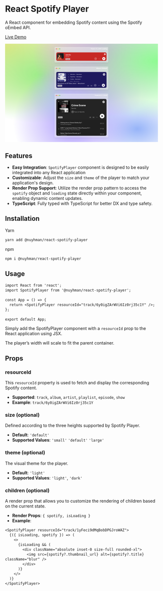 # React Spotify Player

A React component for embedding Spotify content using the Spotify oEmbed API.

[Live Demo](https://react-spotify-player-demo.vercel.app/)

![Demo Screenshot](/public/demo.png)

## Features

- **Easy Integration**: `SpotifyPlayer` component is designed to be easily integrated into any React application
- **Customizable**: Adjust the `size` and `theme` of the player to match your application's design.
- **Render Prop Support**: Utilize the render prop pattern to access the `spotify` object and `loading` state directly within your component, enabling dynamic content updates.
- **TypeScript**: Fully typed with TypeScript for better DX and type safety.

## Installation

Yarn

```bash
yarn add @nuyhman/react-spotify-player
```

npm

```bash
npm i @nuyhman/react-spotify-player
```

## Usage

```tsx
import React from 'react';
import SpotifyPlayer from '@nuyhman/react-spotify-player';

const App = () => {
  return <SpotifyPlayer resourceId="track/6y0igZArWVi6Iz0rj35c1Y" />;
};

export default App;
```

Simply add the SpotifyPlayer component with a `resourceId` prop to the React application using JSX.

The player’s width will scale to fit the parent container.

## **Props**

### resourceId

This `resourceId` property is used to fetch and display the corresponding Spotify content.

- **Supported**: `track`, `album`, `artist`, `playlist`, `episode`, `show`
- **Example**: `track/6y0igZArWVi6Iz0rj35c1Y`

### size (optional)

Defined according to the three heights supported by Spotify Player.

- **Default**: `'default'`
- **Supported Values**: `'small'` `'default'` `'large'`

### theme (optional)

The visual theme for the player.

- **Default**: `'light'`
- **Supported Values**: `'light'`, `'dark'`

### children (optional)

A render prop that allows you to customize the rendering of children based on the current state.

- **Render Props**: `{ spotify, isLoading }`
- **Example**:

```tsx
<SpotifyPlayer resourceId="track/1yFeci9dMqBobDPGJroWAZ">
  {({ isLoading, spotify }) => (
    <>
      {isLoading && (
        <div className="absolute inset-0 size-full rounded-xl">
          <img src={spotify?.thumbnail_url} alt={spotify?.title} className="blur" />
        </div>
      )}
    </>
  )}
</SpotifyPlayer>
```
